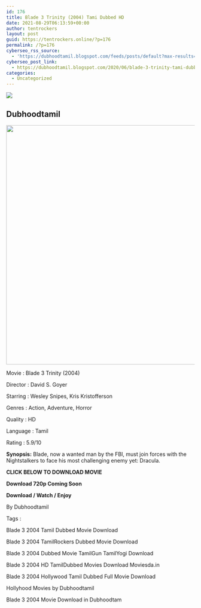 ```yaml
---
id: 176
title: Blade 3 Trinity (2004) Tami Dubbed HD
date: 2021-08-29T06:13:59+00:00
author: tentrockers
layout: post
guid: https://tentrockers.online/?p=176
permalink: /?p=176
cyberseo_rss_source:
  - 'https://dubhoodtamil.blogspot.com/feeds/posts/default?max-results=150&start-index=301'
cyberseo_post_link:
  - https://dubhoodtamil.blogspot.com/2020/06/blade-3-trinity-tami-dubbed-hd.html
categories:
  - Uncategorized
---
```

<div class="media_block">
  <img src="https://1.bp.blogspot.com/-0M3sLzQAXEM/XtfCIKpYwsI/AAAAAAAABYg/L7_d7U83RqUG8dqvS4lwuXYzT8iWu3--ACNcBGAsYHQ/s72-c/84061a2726ef4097399a147b2eff0db4.jpg" class="media_thumbnail" />
</div>

<div dir="ltr" trbidi="on" readability="39.573913043478">
  <h2>
    <span>Dubhoodtamil</span>
  </h2>
  
  <div class="separator">
    <a href="https://1.bp.blogspot.com/-0M3sLzQAXEM/XtfCIKpYwsI/AAAAAAAABYg/L7_d7U83RqUG8dqvS4lwuXYzT8iWu3--ACNcBGAsYHQ/s1600/84061a2726ef4097399a147b2eff0db4.jpg" imageanchor="1"><img loading="lazy" border="0" data-original-height="952" data-original-width="951" height="640" src="https://1.bp.blogspot.com/-0M3sLzQAXEM/XtfCIKpYwsI/AAAAAAAABYg/L7_d7U83RqUG8dqvS4lwuXYzT8iWu3--ACNcBGAsYHQ/s640/84061a2726ef4097399a147b2eff0db4.jpg" width="634" /></a>
  </div>
  
  <p>
    <span>Movie<span> </span>: Blade 3 Trinity (2004)</span>
  </p>
  
  <p>
    <span>Director<span> </span>: David S. Goyer</span>
  </p>
  
  <p>
    <span>Starring<span> </span>: Wesley Snipes, Kris Kristofferson</span>
  </p>
  
  <p>
    <span>Genres<span> </span>: Action, Adventure, Horror</span>
  </p>
  
  <p>
    <span>Quality<span> </span>: HD&nbsp;</span>
  </p>
  
  <p>
    <span>Language<span> </span>: Tamil</span>
  </p>
  
  <p>
    <span>Rating<span> </span>: 5.9/10</span>
  </p>
  
  <p>
    <span><b>Synopsis:</b> Blade, now a wanted man by the FBI, must join forces with the Nightstalkers to face his most challenging enemy yet: Dracula.</span>
  </p>
  
  <p>
    <span><b>CLICK BELOW TO DOWNLOAD MOVIE</b></span>
  </p>
  
  <p>
    <b>Download 720p Coming Soon</b>
  </p>
  
  <p>
    <b>Download / Watch / Enjoy&nbsp;&nbsp;</b>
  </p>
  
  <p>
    <span>By Dubhoodtamil</span>
  </p>
  
  <p>
    <span>Tags :&nbsp;</span>
  </p>
  
  <p>
    <span>Blade 3 2004 Tamil Dubbed Movie Download</span>
  </p>
  
  <p>
    <span>Blade 3 2004 TamilRockers Dubbed Movie Download</span>
  </p>
  
  <p>
    <span>Blade 3 2004 Dubbed Movie TamilGun TamilYogi Download</span>
  </p>
  
  <p>
    <span>Blade 3 2004 HD TamilDubbed Movies Download&nbsp;</span><span>Moviesda.in</span>
  </p>
  
  <p>
    <span>Blade 3 2004 Hollywood Tamil Dubbed Full Movie Download</span>
  </p>
  
  <p>
    <span>Hollyhood Movies by Dubhoodtamil&nbsp;</span>
  </p>
  
  <p>
    <span>Blade 3 2004 Movie Download in Dubhoodtam</span>
  </p></p>
</div>